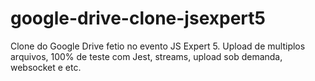 # google-drive-clone-jsexpert5
Clone do Google Drive fetio no evento JS Expert 5. Upload de multiplos arquivos, 100% de teste com Jest, streams, upload sob demanda, websocket e etc.
